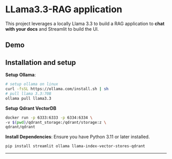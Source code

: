 

# LLama3.3-RAG application

This project leverages a locally Llama 3.3 to build a RAG application to **chat with your docs** and Streamlit to build the UI.

## Demo



## Installation and setup

**Setup Ollama**:
   ```bash
   # setup ollama on linux 
   curl -fsSL https://ollama.com/install.sh | sh
   # pull llama 3.3:70B
   ollama pull llama3.3 
   ```
**Setup Qdrant VectorDB**
   ```bash
   docker run -p 6333:6333 -p 6334:6334 \
   -v $(pwd)/qdrant_storage:/qdrant/storage:z \
   qdrant/qdrant
   ```

**Install Dependencies**:
   Ensure you have Python 3.11 or later installed.
   ```bash
   pip install streamlit ollama llama-index-vector-stores-qdrant
   ```

---

